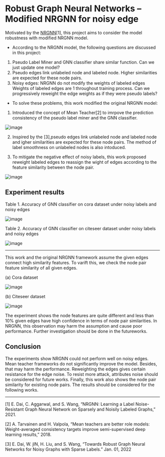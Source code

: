 # Robust Graph Neural Networks – Modified NRGNN for noisy edge 
Motivated by the [NRGNN](https://github.com/EnyanDai/NRGNN)[1], this project aims to consider the model robustness with modified NRGNN model.   
- According to the NRGNN model, the following questions are discussed in this project:
1. Pseudo Label Miner and GNN classifier share similar function. Can we just update one model?
2. Pseudo edges link unlabeled node and labeled node. Higher similarities are expected for these node pairs.
3. Noisy edges: NRGNN do not modify the weights of labeled edges Weights of labeled edges are 1 throughout training process. Can we progressively reweight the edge weights as if they were pseudo labels?

- To solve these problems, this work modified the original NRGNN model:
1. Introduced the concept of Mean Teacher[2] to imrpove the prediction consistency of the pseudo label miner and the GNN classifier.

![image](https://user-images.githubusercontent.com/42937407/181176225-acf97786-5018-41e0-97ed-69f94843fcf2.png)

2. Inspired by the [3],pseudo edges link unlabeled node and labeled node and igher similarities are expected for these node pairs. The method of label smoothness on unlabeled nodes is also intoduced. 

3. To mitigate the negative effect of noisy labels, this work proposed reweight labeled edges to reassign the wight of edges according to the feature similarity between the node pair. 

![image](https://user-images.githubusercontent.com/42937407/181177109-8868da0e-5df8-4780-99d6-f8edf3b55ad7.png)

## Experiment results
Table 1. Accuracy of GNN classifier on cora dataset under noisy labels and noisy edges

![image](https://user-images.githubusercontent.com/42937407/181178069-29a020c3-5a81-4106-b729-d6567271f2a3.png)

Table 2. Accuracy of GNN classifier on citeseer dataset under noisy labels and noisy edges

![image](https://user-images.githubusercontent.com/42937407/181178099-8a405df6-2472-49db-83df-621672e7cd8c.png)

---
This work and the original NRGNN framework assume the given edges connect high similarity features. To varift this, we check the node pair feature
similarity of all given edges.

(a) Cora dataset

![image](https://user-images.githubusercontent.com/42937407/181177380-ae92b98a-3526-49ba-b702-8a38b8b9737d.png)

(b) Citeseer dataset

![image](https://user-images.githubusercontent.com/42937407/181177470-57fd6664-79eb-444d-bffa-ce0fe843f262.png)

The experiment shows the node features are quite different and less than 10% given edges have high confidence in terms of node pair similarities. In NRGNN,
this observation may harm the assumption and cause poor performance. Further investigation should be done in the futureworks.

## Conclusion
The experiments show NRGNN could not perform well on noisy edges. Mean teacher frameworks do not significantly improve the model. Besides, that may
harm the performance. Reweighting the edges gives certain resistance for the edge noise. To resist more attack, attributes noise should be considered for future works. Finally, this work also shows the node pair similarity for existing node pairs. The results should be considered for the following works.

---
[1] E. Dai, C. Aggarwal, and S. Wang, “NRGNN: Learning a Label Noise-Resistant Graph Neural Network on Sparsely and Noisily Labeled Graphs,” 2021.

[2] A. Tarvainen and H. Valpola, “Mean teachers are better role models: Weight-averaged consistency targets improve semi-supervised deep learning results,” 2018.

[3] E. Dai, W. jIN, H. Liu, and S. Wang, “Towards Robust Graph Neural Networks for Noisy Graphs with Sparse Labels.” Jan. 01, 2022
